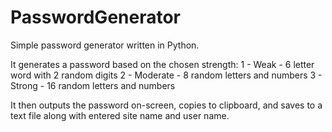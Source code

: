 # PasswordGenerator

Simple password generator written in Python. 

It generates a password based on the chosen strength:
 1 - Weak - 6 letter word with 2 random digits
 2 - Moderate - 8 random letters and numbers
 3 - Strong - 16 random letters and numbers
 
 It then outputs the password on-screen, copies to clipboard, and saves to a text file along with entered site name and user name.
